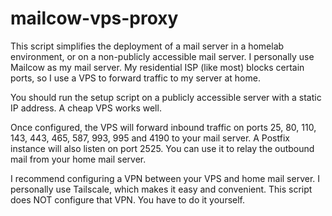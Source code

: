 # mailcow-vps-proxy

This script simplifies the deployment of a mail server in a homelab environment, or on a non-publicly accessible mail server. I personally use Mailcow as my mail server. My residential ISP (like most) blocks certain ports, so I use a VPS to forward traffic to my server at home.

You should run the setup script on a publicly accessible server with a static IP address. A cheap VPS works well.

Once configured, the VPS will forward inbound traffic on ports 25, 80, 110, 143, 443, 465, 587, 993, 995 and 4190 to your mail server. A Postfix instance will also listen on port 2525. You can use it to relay the outbound mail from your home mail server.

I recommend configuring a VPN between your VPS and home mail server. I personally use Tailscale, which makes it easy and convenient. This script does NOT configure that VPN. You have to do it yourself.
